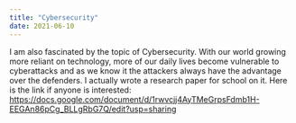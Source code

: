 ```yaml
---
title: "Cybersecurity"
date: 2021-06-10
---
```


I am also fascinated by the topic of Cybersecurity. With
our world growing more reliant on technology, more of our
daily lives become vulnerable to cyberattacks and as we know
it the attackers always have the advantage over the defenders.
I actually wrote a research paper for school on it. Here is the link
if anyone is interested: https://docs.google.com/document/d/1rwvcjj4AyTMeGrpsFdmb1H-EEGAn86pCg_BLLgRbG7Q/edit?usp=sharing

